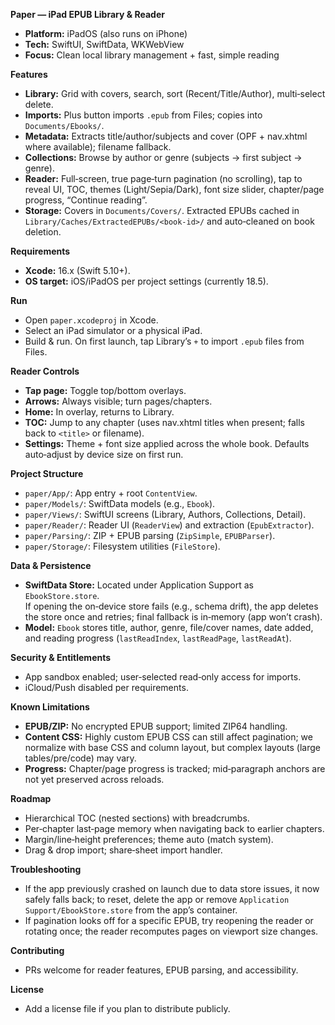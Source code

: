 **Paper — iPad EPUB Library & Reader**

- **Platform:** iPadOS (also runs on iPhone)
- **Tech:** SwiftUI, SwiftData, WKWebView
- **Focus:** Clean local library management + fast, simple reading

**Features**
- **Library:** Grid with covers, search, sort (Recent/Title/Author), multi‑select delete.
- **Imports:** Plus button imports `.epub` from Files; copies into `Documents/Ebooks/`.
- **Metadata:** Extracts title/author/subjects and cover (OPF + nav.xhtml where available); filename fallback.
- **Collections:** Browse by author or genre (subjects → first subject → genre).
- **Reader:** Full‑screen, true page‑turn pagination (no scrolling), tap to reveal UI, TOC, themes (Light/Sepia/Dark), font size slider, chapter/page progress, “Continue reading”.
- **Storage:** Covers in `Documents/Covers/`. Extracted EPUBs cached in `Library/Caches/ExtractedEPUBs/<book-id>/` and auto‑cleaned on book deletion.

**Requirements**
- **Xcode:** 16.x (Swift 5.10+).  
- **OS target:** iOS/iPadOS per project settings (currently 18.5).

**Run**
- Open `paper.xcodeproj` in Xcode.
- Select an iPad simulator or a physical iPad.
- Build & run. On first launch, tap Library’s `+` to import `.epub` files from Files.

**Reader Controls**
- **Tap page:** Toggle top/bottom overlays.
- **Arrows:** Always visible; turn pages/chapters.
- **Home:** In overlay, returns to Library.
- **TOC:** Jump to any chapter (uses nav.xhtml titles when present; falls back to `<title>` or filename).
- **Settings:** Theme + font size applied across the whole book. Defaults auto‑adjust by device size on first run.

**Project Structure**
- `paper/App/`: App entry + root `ContentView`.
- `paper/Models/`: SwiftData models (e.g., `Ebook`).
- `paper/Views/`: SwiftUI screens (Library, Authors, Collections, Detail).
- `paper/Reader/`: Reader UI (`ReaderView`) and extraction (`EpubExtractor`).
- `paper/Parsing/`: ZIP + EPUB parsing (`ZipSimple`, `EPUBParser`).
- `paper/Storage/`: Filesystem utilities (`FileStore`).

**Data & Persistence**
- **SwiftData Store:** Located under Application Support as `EbookStore.store`.  
  If opening the on‑device store fails (e.g., schema drift), the app deletes the store once and retries; final fallback is in‑memory (app won’t crash).
- **Model:** `Ebook` stores title, author, genre, file/cover names, date added, and reading progress (`lastReadIndex`, `lastReadPage`, `lastReadAt`).

**Security & Entitlements**
- App sandbox enabled; user‑selected read‑only access for imports.  
- iCloud/Push disabled per requirements.

**Known Limitations**
- **EPUB/ZIP:** No encrypted EPUB support; limited ZIP64 handling.
- **Content CSS:** Highly custom EPUB CSS can still affect pagination; we normalize with base CSS and column layout, but complex layouts (large tables/pre/code) may vary.
- **Progress:** Chapter/page progress is tracked; mid‑paragraph anchors are not yet preserved across reloads.

**Roadmap**
- Hierarchical TOC (nested sections) with breadcrumbs.
- Per‑chapter last‑page memory when navigating back to earlier chapters.
- Margin/line‑height preferences; theme auto (match system).
- Drag & drop import; share‑sheet import handler.

**Troubleshooting**
- If the app previously crashed on launch due to data store issues, it now safely falls back; to reset, delete the app or remove `Application Support/EbookStore.store` from the app’s container.
- If pagination looks off for a specific EPUB, try reopening the reader or rotating once; the reader recomputes pages on viewport size changes.

**Contributing**
- PRs welcome for reader features, EPUB parsing, and accessibility.

**License**
- Add a license file if you plan to distribute publicly.

